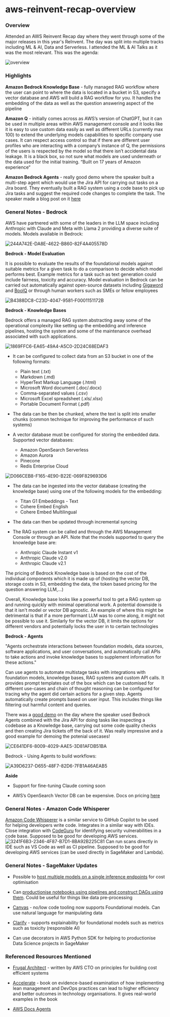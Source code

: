 # aws-reinvent-recap-overview

### Overview

Attended an AWS Reinvent Recap day where they went through some of the major releases in this year's ReInvent. The day was split into multiple tracks including ML & AI, Data and Serverless. I attended the ML & AI Talks as it was the most relevant. This was the agenda:

![overview](https://github.com/baldpanda/aws-reinvent-recap-overview/assets/37364932/3b6f3d39-ec84-4c0b-b383-299bd1845277)

### Highlights

**Amazon Bedrock Knowledge Base**  - fully managed RAG workflow where the user can point to where the data is located in a bucket in S3, specify a vector database and AWS will build a RAG workflow for you. It handles the embedding of the data as well as the question answering aspect of the pipeline

**Amazon Q** - initially comes across as AWS’s version of ChatGPT, but it can be used in multiple areas within AWS management console and it looks like it is easy to use custom data easily as well as different URLs (currently max 100) to extend the underlying models capabilities to specific company use cases. It can respect access control so that if there are different user profiles who are interacting with a company’s instance of Q, the permissions of the users is respected by the model so that there isn’t accidental data leakage. It is a black box, so not sure what models are used underneath or the data used for the initial training. “Built on 17 years of Amazon experience“ 

**Amazon Bedrock Agents** - really good demo where the speaker built a multi-step agent which would use the Jira API for carrying out tasks on a Jira board. They eventually built a RAG system using a code base to pick up Jira tasks and suggest the required code changes to complete the task. The speaker made a blog post on it [here](https://makit.net/blog/bedrock-agents-and-knowledge-bases-part-2/)   


### General Notes - Bedrock

AWS have partnered with some of the leaders in the LLM space including Anthropic with Claude and Meta with Llama 2 providing a diverse suite of models. Models available in Bedrock:

![244A742E-DA8E-4622-B860-82F4A405578D](https://github.com/baldpanda/aws-reinvent-recap-overview/assets/37364932/5c24590a-e692-456f-bebb-629d887425c8)


**Bedrock - Model Evaluation**

It is possible to evaluate the results of the foundational models against suitable metrics for a given task to do a comparison to decide which model performs best. Example metrics for a task such as text generation could include fairness, toxicity and accuracy. Model evaluation in Bedrock can be carried out automatically against open-source datasets including [Gigaword](https://huggingface.co/datasets/gigaword) and [BoolQ](https://huggingface.co/datasets/google/boolq) or through human workers such as SMEs or fellow employees

![B4388DC8-C23D-4047-9581-F0001151172B](https://github.com/baldpanda/aws-reinvent-recap-overview/assets/37364932/ec4860eb-3e90-4688-9a68-c5bc32330736)

**Bedrock - Knowledge Bases**

Bedrock offers a managed RAG system abstracting away some of the operational complexity like setting up the embedding and inference pipelines, hosting the system and some of the maintenance overhead associated with such applications. 

![1869FFC6-EA65-49A4-A5C0-2D24C68EDAF3](https://github.com/baldpanda/aws-reinvent-recap-overview/assets/37364932/261436b3-71d7-442b-b20d-df77b37345dc)

* It can be configured to collect data from an S3 bucket in one of the following formats:
  * Plain text (.txt)
  * Markdown (.md)
  * HyperText Markup Language (.html)
  * Microsoft Word document (.doc/.docx)
  * Comma-separated values (.csv)
  * Microsoft Excel spreadsheet (.xls/.xlsx)
  * Portable Document Format (.pdf)
 
* The data can be then be chunked, where the text is split into smaller chunks (common technique for improving the performance of such systems)

* A vector database must be configured for storing the embedded data. Supported vector databases:
  * Amazon OpenSearch Serverless
  * Amazon Aurora
  * Pinecone
  * Redis Enterprise Cloud

![D066CEB8-F165-4E90-B22E-069F829693D6](https://github.com/baldpanda/aws-reinvent-recap-overview/assets/37364932/14231e1b-9b69-4311-aab9-f0e99d72f8da)

* The data can be ingested into the vector database (creating the knowledge base) using one of the following models for the embedding:
  * Titan G1 Embeddings - Text
  * Cohere Embed English
  * Cohere Embed Multilingual
 
* The data can then be updated through incremental syncing

* The RAG system can be called and through the AWS Management Console or through an API. Note that the models supported to query the knowledge base are:
  * Anthropic Claude Instant v1
  * Anthropic Claude v2.0
  * Anthropic Claude v2.1

The pricing of Bedrock Knowledge base is based on the cost of the individual components which it is made up of (hosting the vector DB, storage costs in S3, embedding the data, the token based pricing for the question answering LLM,...)

Overall, Knowledge base looks like a powerful tool to get a RAG system up and running quickly with minimal operational work. A potential downside is that it isn't model or vector DB agnostic. An example of where this might be detrimental is that if a more performant LLM was to come along, it might not be possible to use it. Similarly for the vector DB, it limits the options for different vendors and potentially locks the user in to certain technologies

**Bedrock - Agents**

"Agents orchestrate interactions between foundation models, data sources, software applications, and user conversations, and automatically call APIs to take actions and invoke knowledge bases to supplement information for these actions." 

Can use agents to automate multistage tasks with integrations with foundation models, knowledge bases, RAG systems and custom API calls. It provides prompt templates out of the box which can be customised for different use-cases and chain of thought reasoning can be configured for tracing why the agent did certain actions for a given step. Agents automatically create prompts based on user input. This includes things like filtering out harmful content and queries.


There was a [good demo](https://makit.net/blog/bedrock-agents-and-knowledge-bases-part-2/) on the day where the speaker used Bedrock Agents combined with the Jira API for doing tasks like inspecting a codebase as a Knowledge base, carrying out some code quality checks and then creating Jira tickets off the back of it. Was really impressive and a good example for demoing the potenial usecases!

![CE641DF6-8009-4029-AAE5-3D81AFDB51BA](https://github.com/baldpanda/aws-reinvent-recap-overview/assets/37364932/91e0f66f-f40b-4221-a318-be7cfcfc50c1)

Bedrock - Using Agents to build workflows:

![A39D6237-D655-48F7-82D6-7FB1A46AEAB5](https://github.com/baldpanda/aws-reinvent-recap-overview/assets/37364932/07c6367f-a4ee-42c8-b60d-f4fffdf50e51)

**Aside**

* Support for fine-tuning Claude coming soon

* AWS’s OpenSearch Vector DB can be expensive. Docs on pricing [here](https://aws.amazon.com/opensearch-service/pricing/)

### General Notes - Amazon Code Whisperer

[Amazon Code Whisperer](https://aws.amazon.com/pm/codewhisperer) is a similar service to GitHub Copilot to be used for helping developers write code. Integrates in a similar way with IDEs. Close integration with [CodeGuru](https://aws.amazon.com/codeguru/) for identifying security vulnerabilities in a code base. Supposed to be good for developing AWS services.
![3241F6B3-2346-4F87-B7D1-8BA92B225C81](https://github.com/baldpanda/aws-reinvent-recap-overview/assets/37364932/deb6a112-83c2-412d-9e0f-128e54e76fc1) Can run scans directly in IDE such as VS Code as well as CI pipeline. Supposed to be good for developing AWS services (can be used directly in SageMaker and Lambda).

### General Notes - SageMaker Updates

* Possible to [host multiple models on a single inference endpoints](https://docs.aws.amazon.com/sagemaker/latest/dg/multi-model-endpoints.html) for cost optimisation

* Can [productionise notebooks using pipelines and construct DAGs using them](https://aws.amazon.com/blogs/machine-learning/schedule-amazon-sagemaker-notebook-jobs-and-manage-multi-step-notebook-workflows-using-apis/). Could be useful for things like data pre-processing

* [Canvas](https://aws.amazon.com/sagemaker/canvas/) - no/low code tooling now supports Foundational models. Can use natural language for manipulating data

* [Clarify](https://aws.amazon.com/sagemaker/clarify/) - supports explainability for foundational models such as metrics such as toxicity (responsible AI)

* Can use decorators in AWS Python SDK for helping to productionise Data Science projects in SageMaker

### Referenced Resources Mentioned 

* [Frugal Architect](https://www.thefrugalarchitect.com/) - written by AWS CTO on principles for building cost efficient systems

* [Accelerate](https://www.amazon.co.uk/Accelerate-Software-Performing-Technology-Organizations/) - book on evidence-based examination of how implementing lean management and DevOps practices can lead to higher efficiency and better outcomes in technology organisations. It gives real-world examples in the book

* [AWS Docs Agents](https://docs.aws.amazon.com/bedrock/latest/userguide/agents.html)
